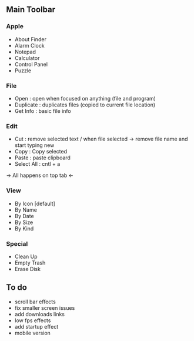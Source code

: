 
## Main Toolbar

### Apple

- About Finder
- Alarm Clock
- Notepad
- Calculator
- Control Panel
- Puzzle


### File

- Open : open when focused on anything (file and program)
- Duplicate : duplicates files (copied to current file location)
- Get Info : basic file info


### Edit 

- Cut : remove selected text / when file selected -> remove file name and start typing new
- Copy : Copy selected
- Paste : paste clipboard
- Select All : cntl + a 

-> All happens on top tab <-


### View

- By Icon [default]
- By Name
- By Date
- By Size
- By Kind


### Special

- Clean Up
- Empty Trash
- Erase Disk


## To do

- scroll bar effects
- fix smaller screen issues
- add downloads links
- low fps effects
- add startup effect
- mobile version